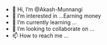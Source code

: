 - 👋 Hi, I’m @Akash-Munnangi
- 👀 I’m interested in ...Earning money 
- 🌱 I’m currently learning ...
- 💞️ I’m looking to collaborate on ...
- 📫 How to reach me ...

<!---
Akash-Munnangi/Akash-Munnangi is a ✨ special ✨ repository because its `README.md` (this file) appears on your GitHub profile.
You can click the Preview link to take a look at your changes.
--->
